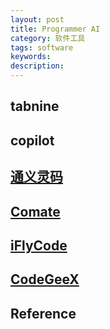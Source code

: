 ```yaml
---
layout: post
title: Programmer AI
category: 软件工具
tags: software
keywords: 
description: 
---
```



## tabnine

## copilot

## [通义灵码](https://tongyi.aliyun.com/)

## [Comate](https://comate.baidu.com/)

## [iFlyCode](https://iflycode.xfyun.cn/)

## [CodeGeeX](https://codegeex.cn/zh-CN)

## Reference
